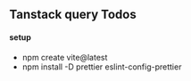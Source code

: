 ## Tanstack query Todos

#### setup

- npm create vite@latest
- npm install -D prettier eslint-config-prettier
